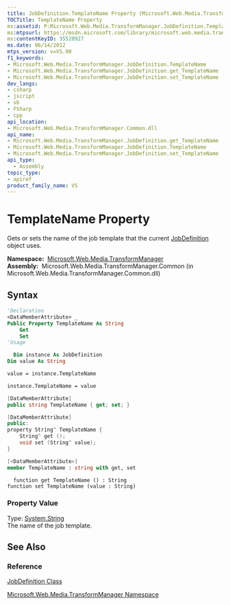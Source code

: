```yaml
---
title: JobDefinition.TemplateName Property (Microsoft.Web.Media.TransformManager)
TOCTitle: TemplateName Property
ms:assetid: P:Microsoft.Web.Media.TransformManager.JobDefinition.TemplateName
ms:mtpsurl: https://msdn.microsoft.com/library/microsoft.web.media.transformmanager.jobdefinition.templatename(v=VS.90)
ms:contentKeyID: 35520927
ms.date: 06/14/2012
mtps_version: v=VS.90
f1_keywords:
- Microsoft.Web.Media.TransformManager.JobDefinition.TemplateName
- Microsoft.Web.Media.TransformManager.JobDefinition.get_TemplateName
- Microsoft.Web.Media.TransformManager.JobDefinition.set_TemplateName
dev_langs:
- csharp
- jscript
- vb
- FSharp
- cpp
api_location:
- Microsoft.Web.Media.TransformManager.Common.dll
api_name:
- Microsoft.Web.Media.TransformManager.JobDefinition.get_TemplateName
- Microsoft.Web.Media.TransformManager.JobDefinition.TemplateName
- Microsoft.Web.Media.TransformManager.JobDefinition.set_TemplateName
api_type:
  - Assembly
topic_type:
- apiref
product_family_name: VS
---
```


# TemplateName Property

Gets or sets the name of the job template that the current [JobDefinition](jobdefinition-class-microsoft-web-media-transformmanager.md) object uses.

**Namespace:**  [Microsoft.Web.Media.TransformManager](microsoft-web-media-transformmanager-namespace.md)  
**Assembly:**  Microsoft.Web.Media.TransformManager.Common (in Microsoft.Web.Media.TransformManager.Common.dll)

## Syntax

```vb
'Declaration
<DataMemberAttribute> _
Public Property TemplateName As String
    Get
    Set
'Usage

  Dim instance As JobDefinition
Dim value As String

value = instance.TemplateName

instance.TemplateName = value
```

```csharp
[DataMemberAttribute]
public string TemplateName { get; set; }
```

```cpp
[DataMemberAttribute]
public:
property String^ TemplateName {
    String^ get ();
    void set (String^ value);
}
```

``` fsharp
[<DataMemberAttribute>]
member TemplateName : string with get, set
```

```jscript
  function get TemplateName () : String
function set TemplateName (value : String)
```

### Property Value

Type: [System.String](https://msdn.microsoft.com/library/s1wwdcbf)  
The name of the job template.  

## See Also

### Reference

[JobDefinition Class](jobdefinition-class-microsoft-web-media-transformmanager.md)

[Microsoft.Web.Media.TransformManager Namespace](microsoft-web-media-transformmanager-namespace.md)

